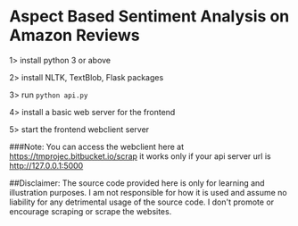 # Aspect Based Sentiment Analysis on Amazon Reviews


1> install python 3 or above


2> install NLTK, TextBlob, Flask packages


3> run `python api.py`


4> install a basic web server for the frontend


5> start the frontend webclient server

###Note:
You can access the webclient here at https://tmprojec.bitbucket.io/scrap it works only if your api server url is http://127.0.0.1:5000

##Disclaimer: 
The source code provided here is only for learning and illustration purposes. I am not responsible for how it is used and assume no liability for any detrimental usage of the source code. I don't promote or encourage scraping or scrape the websites. 
